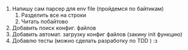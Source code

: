1) Напишу сам парсер для env file (пройдемся по байтикам)
    1) Разделить все на строки 
    2) Читать побайтово
2) Добавить поиск конфиг. файлов
3) Добавить автомат. загрузку конфиг файлов (закину init функцию)
4) Добавлю тесты (можно сделать разработку по TDD ) :з